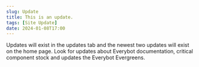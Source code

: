 ```yaml
---
slug: Update
title: This is an update.
tags: [Site Update]
date: 2024-01-08T17:00
---
```


Updates will exist in the updates tab and the newest two updates will exist on the home page. Look for updates about Everybot documentation, critical component stock and updates the Everybot Evergreens.

<!-- truncate -->